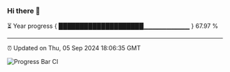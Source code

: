 ### Hi there 👋

⏳ Year progress { ████████████████████▁▁▁▁▁▁▁▁▁▁ } 67.97 %

---

⏰ Updated on Thu, 05 Sep 2024 18:06:35 GMT

![Progress Bar CI](https://github.com/liununu/liununu/workflows/Progress%20Bar%20CI/badge.svg)
